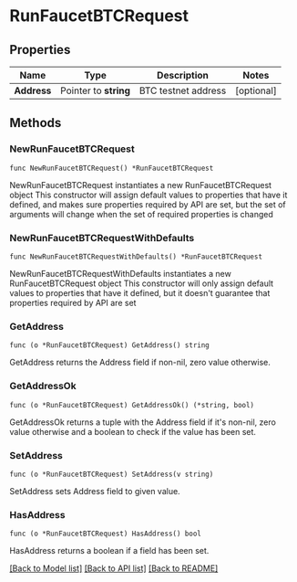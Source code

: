 # RunFaucetBTCRequest

## Properties

Name | Type | Description | Notes
------------ | ------------- | ------------- | -------------
**Address** | Pointer to **string** | BTC testnet address | [optional] 

## Methods

### NewRunFaucetBTCRequest

`func NewRunFaucetBTCRequest() *RunFaucetBTCRequest`

NewRunFaucetBTCRequest instantiates a new RunFaucetBTCRequest object
This constructor will assign default values to properties that have it defined,
and makes sure properties required by API are set, but the set of arguments
will change when the set of required properties is changed

### NewRunFaucetBTCRequestWithDefaults

`func NewRunFaucetBTCRequestWithDefaults() *RunFaucetBTCRequest`

NewRunFaucetBTCRequestWithDefaults instantiates a new RunFaucetBTCRequest object
This constructor will only assign default values to properties that have it defined,
but it doesn't guarantee that properties required by API are set

### GetAddress

`func (o *RunFaucetBTCRequest) GetAddress() string`

GetAddress returns the Address field if non-nil, zero value otherwise.

### GetAddressOk

`func (o *RunFaucetBTCRequest) GetAddressOk() (*string, bool)`

GetAddressOk returns a tuple with the Address field if it's non-nil, zero value otherwise
and a boolean to check if the value has been set.

### SetAddress

`func (o *RunFaucetBTCRequest) SetAddress(v string)`

SetAddress sets Address field to given value.

### HasAddress

`func (o *RunFaucetBTCRequest) HasAddress() bool`

HasAddress returns a boolean if a field has been set.


[[Back to Model list]](../README.md#documentation-for-models) [[Back to API list]](../README.md#documentation-for-api-endpoints) [[Back to README]](../README.md)


